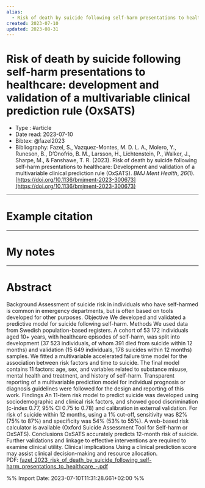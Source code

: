 ```yaml
---
alias:
  - Risk of death by suicide following self-harm presentations to healthcare
created: 2023-07-10
updated: 2023-08-31
---
```


# Risk of death by suicide following self-harm presentations to healthcare: development and validation of a multivariable clinical prediction rule (OxSATS)

- Type : #article 
- Date read: 2023-07-10
- Bibtex: @fazel2023
- Bibliography: Fazel, S., Vazquez-Montes, M. D. L. A., Molero, Y., Runeson, B., D’Onofrio, B. M., Larsson, H., Lichtenstein, P., Walker, J., Sharpe, M., & Fanshawe, T. R. (2023). Risk of death by suicide following self-harm presentations to healthcare: Development and validation of a multivariable clinical prediction rule (OxSATS). _BMJ Ment Health_, _26_(1). [https://doi.org/10.1136/bmjment-2023-300673](https://doi.org/10.1136/bmjment-2023-300673)

---
# Example citation


---
# My notes


---

# Abstract
Background Assessment of suicide risk in individuals who have self-harmed is common in emergency departments, but is often based on tools developed for other purposes.
Objective We developed and validated a predictive model for suicide following self-harm.
Methods We used data from Swedish population-based registers. A cohort of 53 172 individuals aged 10+ years, with healthcare episodes of self-harm, was split into development (37 523 individuals, of whom 391 died from suicide within 12 months) and validation (15 649 individuals, 178 suicides within 12 months) samples. We fitted a multivariable accelerated failure time model for the association between risk factors and time to suicide. The final model contains 11 factors: age, sex, and variables related to substance misuse, mental health and treatment, and history of self-harm. Transparent reporting of a multivariable prediction model for individual prognosis or diagnosis guidelines were followed for the design and reporting of this work.
Findings An 11-item risk model to predict suicide was developed using sociodemographic and clinical risk factors, and showed good discrimination (c-index 0.77, 95% CI 0.75 to 0.78) and calibration in external validation. For risk of suicide within 12 months, using a 1% cut-off, sensitivity was 82% (75% to 87%) and specificity was 54% (53% to 55%). A web-based risk calculator is available (Oxford Suicide Assessment Tool for Self-harm or OxSATS).
Conclusions OxSATS accurately predicts 12-month risk of suicide. Further validations and linkage to effective interventions are required to examine clinical utility.
Clinical implications Using a clinical prediction score may assist clinical decision-making and resource allocation.
PDF: [fazel_2023_risk_of_death_by_suicide_following_self-harm_presentations_to_healthcare_-.pdf](file:///Users/oskarflygare/Library/CloudStorage/OneDrive-KarolinskaInstitutet/30-39%20Resources/37%20-%20Personal%20research%20library/zotero-articles/Fazel/fazel_2023_risk_of_death_by_suicide_following_self-harm_presentations_to_healthcare_-.pdf)

%% Import Date: 2023-07-10T11:31:28.661+02:00 %%
